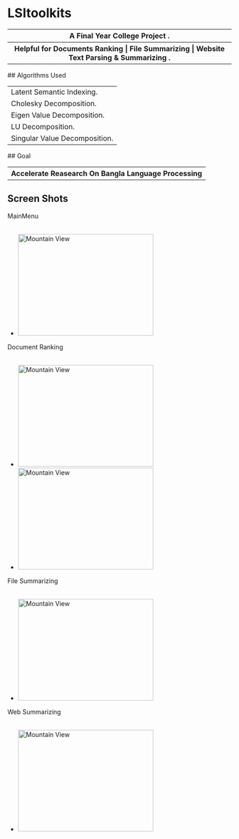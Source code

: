 # LSItoolkits
<table><tr><th>A Final Year College Project . <tr><th> Helpful for Documents Ranking | File Summarizing | Website Text Parsing &amp; Summarizing .</tr></table>
## Algorithms Used
<table>
  <tr>
    <td>Latent Semantic Indexing.</td>
  </tr>
  <tr>
    <td>Cholesky Decomposition.</td>
  </tr>
   <tr>
    <td>Eigen Value Decomposition.</td>
  </tr>
  <tr>
    <td>LU Decomposition.</td>
  </tr>
  <tr>
    <td>Singular Value Decomposition.</td>
  </tr>
  
</table>
## Goal
<table><tr> <th>Accelerate Reasearch On Bangla Language Processing </th> </tr></table>

## Screen Shots
<table><tr>MainMenu</tr></table>
<ul><li><img src="https://cloud.githubusercontent.com/assets/23715683/20641474/abff2d9a-b422-11e6-8e7d-0e8763ee970a.jpg" alt="Mountain View" style="width:304px;height:228px;">
</ul>
<table><tr>Document Ranking</tr></table>
<ul><li><img src="https://cloud.githubusercontent.com/assets/23715683/20641462/7749ca6a-b422-11e6-941e-f86946f876ec.JPG" alt="Mountain View" style="width:304px;height:228px;">
<li><img src="https://cloud.githubusercontent.com/assets/23715683/20641461/77429f88-b422-11e6-807b-23590df59fd1.JPG" alt="Mountain View" style="width:304px;height:228px;">
</ul>
<table><tr>File Summarizing</tr></table>
<ul><li><img src="https://cloud.githubusercontent.com/assets/23715683/20641516/d0be1f82-b423-11e6-9d5d-94cedca4e31c.JPG" alt="Mountain View" style="width:304px;height:228px;">
</ul>
<table><tr>Web Summarizing</tr></table>
<ul><li><img src="https://cloud.githubusercontent.com/assets/23715683/20641476/ae9810ee-b422-11e6-8597-f9b977110fba.jpg" alt="Mountain View" style="width:304px;height:228px;">
</ul>
